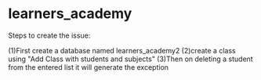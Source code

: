 # learners_academy
Steps to create the issue:

(1)First create a database named learners_academy2
(2)create a class using "Add Class with students and subjects"
(3)Then on deleting a student from the entered list it will generate the exception 
